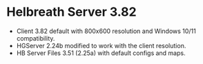 # Helbreath Server 3.82

- Client 3.82 default with 800x600 resolution and Windows 10/11 compatibility.
- HGServer 2.24b modified to work with the client resolution.
- HB Server Files 3.51 (2.25a) with default configs and maps.

